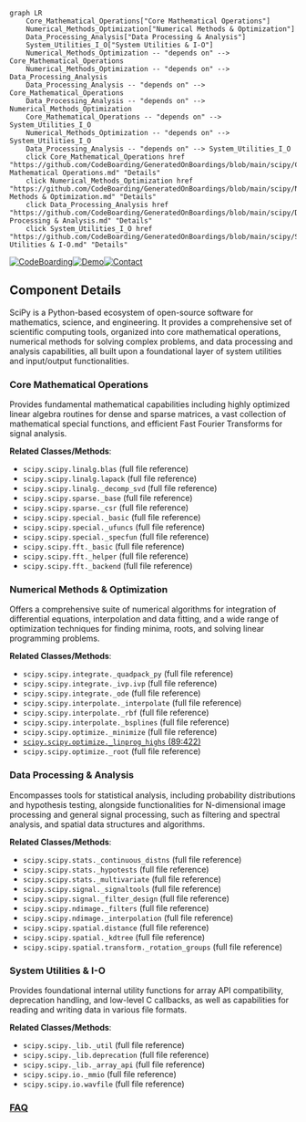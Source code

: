 ```mermaid
graph LR
    Core_Mathematical_Operations["Core Mathematical Operations"]
    Numerical_Methods_Optimization["Numerical Methods & Optimization"]
    Data_Processing_Analysis["Data Processing & Analysis"]
    System_Utilities_I_O["System Utilities & I-O"]
    Numerical_Methods_Optimization -- "depends on" --> Core_Mathematical_Operations
    Numerical_Methods_Optimization -- "depends on" --> Data_Processing_Analysis
    Data_Processing_Analysis -- "depends on" --> Core_Mathematical_Operations
    Data_Processing_Analysis -- "depends on" --> Numerical_Methods_Optimization
    Core_Mathematical_Operations -- "depends on" --> System_Utilities_I_O
    Numerical_Methods_Optimization -- "depends on" --> System_Utilities_I_O
    Data_Processing_Analysis -- "depends on" --> System_Utilities_I_O
    click Core_Mathematical_Operations href "https://github.com/CodeBoarding/GeneratedOnBoardings/blob/main/scipy/Core Mathematical Operations.md" "Details"
    click Numerical_Methods_Optimization href "https://github.com/CodeBoarding/GeneratedOnBoardings/blob/main/scipy/Numerical Methods & Optimization.md" "Details"
    click Data_Processing_Analysis href "https://github.com/CodeBoarding/GeneratedOnBoardings/blob/main/scipy/Data Processing & Analysis.md" "Details"
    click System_Utilities_I_O href "https://github.com/CodeBoarding/GeneratedOnBoardings/blob/main/scipy/System Utilities & I-O.md" "Details"
```
[![CodeBoarding](https://img.shields.io/badge/Generated%20by-CodeBoarding-9cf?style=flat-square)](https://github.com/CodeBoarding/CodeBoarding)[![Demo](https://img.shields.io/badge/Try%20our-Demo-blue?style=flat-square)](https://www.codeboarding.org/demo)[![Contact](https://img.shields.io/badge/Contact%20us%20-%20contact@codeboarding.org-lightgrey?style=flat-square)](mailto:contact@codeboarding.org)

## Component Details

SciPy is a Python-based ecosystem of open-source software for mathematics, science, and engineering. It provides a comprehensive set of scientific computing tools, organized into core mathematical operations, numerical methods for solving complex problems, and data processing and analysis capabilities, all built upon a foundational layer of system utilities and input/output functionalities.

### Core Mathematical Operations
Provides fundamental mathematical capabilities including highly optimized linear algebra routines for dense and sparse matrices, a vast collection of mathematical special functions, and efficient Fast Fourier Transforms for signal analysis.


**Related Classes/Methods**:

- `scipy.scipy.linalg.blas` (full file reference)
- `scipy.scipy.linalg.lapack` (full file reference)
- `scipy.scipy.linalg._decomp_svd` (full file reference)
- `scipy.scipy.sparse._base` (full file reference)
- `scipy.scipy.sparse._csr` (full file reference)
- `scipy.scipy.special._basic` (full file reference)
- `scipy.scipy.special._ufuncs` (full file reference)
- `scipy.scipy.special._specfun` (full file reference)
- `scipy.scipy.fft._basic` (full file reference)
- `scipy.scipy.fft._helper` (full file reference)
- `scipy.scipy.fft._backend` (full file reference)


### Numerical Methods & Optimization
Offers a comprehensive suite of numerical algorithms for integration of differential equations, interpolation and data fitting, and a wide range of optimization techniques for finding minima, roots, and solving linear programming problems.


**Related Classes/Methods**:

- `scipy.scipy.integrate._quadpack_py` (full file reference)
- `scipy.scipy.integrate._ivp.ivp` (full file reference)
- `scipy.scipy.integrate._ode` (full file reference)
- `scipy.scipy.interpolate._interpolate` (full file reference)
- `scipy.scipy.interpolate._rbf` (full file reference)
- `scipy.scipy.interpolate._bsplines` (full file reference)
- `scipy.scipy.optimize._minimize` (full file reference)
- <a href="https://github.com/scipy/scipy/blob/master/scipy/optimize/_linprog_highs.py#L89-L422" target="_blank" rel="noopener noreferrer">`scipy.scipy.optimize._linprog_highs` (89:422)</a>
- `scipy.scipy.optimize._root` (full file reference)


### Data Processing & Analysis
Encompasses tools for statistical analysis, including probability distributions and hypothesis testing, alongside functionalities for N-dimensional image processing and general signal processing, such as filtering and spectral analysis, and spatial data structures and algorithms.


**Related Classes/Methods**:

- `scipy.scipy.stats._continuous_distns` (full file reference)
- `scipy.scipy.stats._hypotests` (full file reference)
- `scipy.scipy.stats._multivariate` (full file reference)
- `scipy.scipy.signal._signaltools` (full file reference)
- `scipy.scipy.signal._filter_design` (full file reference)
- `scipy.scipy.ndimage._filters` (full file reference)
- `scipy.scipy.ndimage._interpolation` (full file reference)
- `scipy.scipy.spatial.distance` (full file reference)
- `scipy.scipy.spatial._kdtree` (full file reference)
- `scipy.scipy.spatial.transform._rotation_groups` (full file reference)


### System Utilities & I-O
Provides foundational internal utility functions for array API compatibility, deprecation handling, and low-level C callbacks, as well as capabilities for reading and writing data in various file formats.


**Related Classes/Methods**:

- `scipy.scipy._lib._util` (full file reference)
- `scipy.scipy._lib.deprecation` (full file reference)
- `scipy.scipy._lib._array_api` (full file reference)
- `scipy.scipy.io._mmio` (full file reference)
- `scipy.scipy.io.wavfile` (full file reference)




### [FAQ](https://github.com/CodeBoarding/GeneratedOnBoardings/tree/main?tab=readme-ov-file#faq)